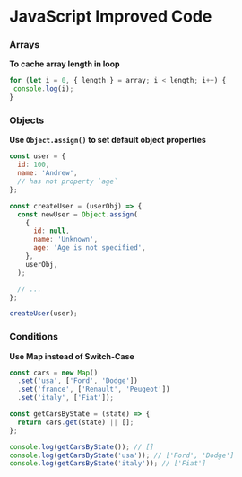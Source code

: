 # JavaScript Improved Code

### Arrays

**To cache array length in loop**

```javascript
for (let i = 0, { length } = array; i < length; i++) {
 console.log(i);
}
```

### Objects

**Use `Object.assign()` to set default object properties**

```javascript
const user = {
  id: 100,
  name: 'Andrew',
  // has not property `age`
};

const createUser = (userObj) => {
  const newUser = Object.assign(
    {
      id: null,
      name: 'Unknown',
      age: 'Age is not specified',
    },
    userObj,
  );

  // ...
};

createUser(user);
```

### Conditions

**Use Map instead of Switch-Case**

```javascript
const cars = new Map()
  .set('usa', ['Ford', 'Dodge'])
  .set('france', ['Renault', 'Peugeot'])
  .set('italy', ['Fiat']);

const getCarsByState = (state) => {
  return cars.get(state) || [];
};

console.log(getCarsByState()); // []
console.log(getCarsByState('usa')); // ['Ford', 'Dodge']
console.log(getCarsByState('italy')); // ['Fiat']
```

